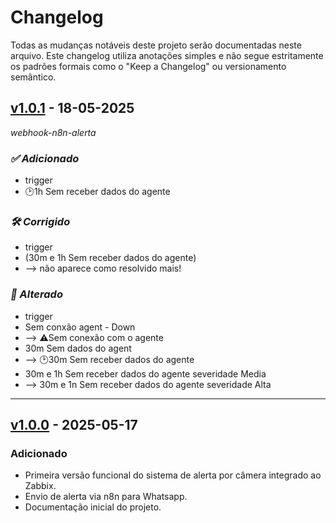 # Changelog

Todas as mudanças notáveis deste projeto serão documentadas neste arquivo.
Este changelog utiliza anotações simples e não segue estritamente os padrões formais como o "Keep a Changelog" ou versionamento semântico.


## [v1.0.1] - 18-05-2025
*webhook-n8n-alerta*

### *✅ Adicionado* 
- trigger
- 🕑1h Sem receber dados do agente

### *🛠️ Corrigido* 
- trigger
- (30m e 1h Sem receber dados do agente)
- --> não aparece como resolvido mais!

### *🔄 Alterado* 
- trigger
- Sem conxão agent - Down
- --> ⚠️Sem conexão com o agente
- 30m Sem dados do agent
- --> 🕑30m Sem receber dados do agente
- 30m e 1h Sem receber dados do agente severidade Media
- --> 30m e 1n Sem receber dados do agente severidade Alta

<!-- Links para as tags -->
[v1.0.1]: https://github.com/jhonyti/zabbix-cam-alert/releases/tag/v1.0.1

---

## [v1.0.0] - 2025-05-17

### Adicionado
- Primeira versão funcional do sistema de alerta por câmera integrado ao Zabbix.
- Envio de alerta via n8n para Whatsapp. 
- Documentação inicial do projeto.

<!-- Links para as tags -->
[v1.0.0]: https://github.com/jhonyti/zabbix-cam-alert/releases/tag/v1.0.0

